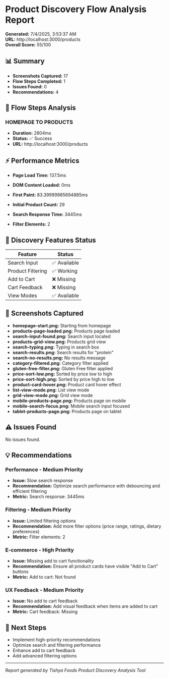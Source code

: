 # Product Discovery Flow Analysis Report

**Generated:** 7/4/2025, 3:53:37 AM  
**URL:** http://localhost:3000/products  
**Overall Score:** 55/100

## 📊 Summary

- **Screenshots Captured:** 17
- **Flow Steps Completed:** 1
- **Issues Found:** 0
- **Recommendations:** 4

## 🔄 Flow Steps Analysis

### HOMEPAGE TO PRODUCTS
- **Duration:** 2804ms
- **Status:** ✅ Success
- **URL:** http://localhost:3000/products


## ⚡ Performance Metrics


- **Page Load Time:** 137.5ms
- **DOM Content Loaded:** 0ms
- **First Paint:** 83.39999985694885ms


- **Initial Product Count:** 29
- **Search Response Time:** 3445ms
- **Filter Elements:** 2

## 🎯 Discovery Features Status

| Feature | Status |
|---------|--------|
| Search Input | ✅ Available |
| Product Filtering | ✅ Working |
| Add to Cart | ❌ Missing |
| Cart Feedback | ❌ Missing |
| View Modes | ✅ Available |

## 📸 Screenshots Captured

- **homepage-start.png:** Starting from homepage
- **products-page-loaded.png:** Products page loaded
- **search-input-found.png:** Search input located
- **products-grid-view.png:** Products grid view
- **search-typing.png:** Typing in search box
- **search-results.png:** Search results for "protein"
- **search-no-results.png:** No results message
- **category-filtered.png:** Category filter applied
- **gluten-free-filter.png:** Gluten Free filter applied
- **price-sort-low.png:** Sorted by price low to high
- **price-sort-high.png:** Sorted by price high to low
- **product-card-hover.png:** Product card hover effect
- **list-view-mode.png:** List view mode
- **grid-view-mode.png:** Grid view mode
- **mobile-products-page.png:** Products page on mobile
- **mobile-search-focus.png:** Mobile search input focused
- **tablet-products-page.png:** Products page on tablet

## ⚠️ Issues Found

No issues found.

## 💡 Recommendations

### Performance - Medium Priority
- **Issue:** Slow search response
- **Recommendation:** Optimize search performance with debouncing and efficient filtering
- **Metric:** Search response: 3445ms

### Filtering - Medium Priority
- **Issue:** Limited filtering options
- **Recommendation:** Add more filter options (price range, ratings, dietary preferences)
- **Metric:** Filter elements: 2

### E-commerce - High Priority
- **Issue:** Missing add to cart functionality
- **Recommendation:** Ensure all product cards have visible "Add to Cart" buttons
- **Metric:** Add to cart: Not found

### UX Feedback - Medium Priority
- **Issue:** No add to cart feedback
- **Recommendation:** Add visual feedback when items are added to cart
- **Metric:** Cart feedback: Missing


## 🎯 Next Steps

- Implement high-priority recommendations
- Optimize search and filtering performance
- Enhance add to cart feedback
- Add advanced filtering options

---
*Report generated by Tishya Foods Product Discovery Analysis Tool*
